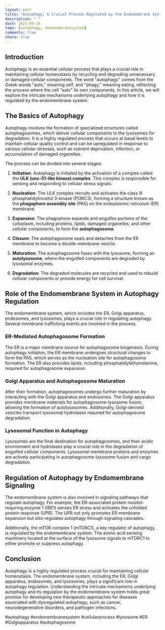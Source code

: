 ```yaml
---
layout: post
title: "Autophagy: A Crucial Process Regulated by the Endomembrane System"
description: " "
date: 2023-09-18
tags: [autophagy, endomembranesystem]
comments: true
share: true
---
```


## Introduction

Autophagy is an essential cellular process that plays a crucial role in maintaining cellular homeostasis by recycling and degrading unnecessary or damaged cellular components. The word "autophagy" comes from the Greek words "auto," meaning self, and "phagy," meaning eating, reflecting the process where the cell "eats" its own components. In this article, we will explore the intricate mechanisms underlying autophagy and how it is regulated by the endomembrane system.

## The Basics of Autophagy

Autophagy involves the formation of specialized structures called autophagosomes, which deliver cellular components to the lysosomes for degradation. It is a highly regulated process that occurs at basal levels to maintain cellular quality control and can be upregulated in response to various cellular stresses, such as nutrient deprivation, infection, or accumulation of damaged organelles.

The process can be divided into several stages:

1. **Initiation**: Autophagy is initiated by the activation of a complex called the **ULK (unc-51-like kinase) complex**. This complex is responsible for sensing and responding to cellular stress signals.

2. **Nucleation**: The ULK complex recruits and activates the class III phosphatidylinositol 3-kinase (PI3KC3), forming a structure known as the **phagophore assembly site** (PAS) on the endoplasmic reticulum (ER) membrane.

3. **Expansion**: The phagophore expands and engulfes portions of the cytoplasm, including proteins, lipids, damaged organelles, and other cellular components, to form the **autophagosome**.

4. **Closure**: The autophagosome seals and detaches from the ER membrane to become a double-membrane vesicle.

5. **Maturation**: The autophagosome fuses with the lysosome, forming an **autolysosome**, where the engulfed components are degraded by lysosomal enzymes.

6. **Degradation**: The degraded molecules are recycled and used to rebuild cellular components or provide energy for cell survival.

## Role of the Endomembrane System in Autophagy Regulation

The endomembrane system, which includes the ER, Golgi apparatus, endosomes, and lysosomes, plays a crucial role in regulating autophagy. Several membrane trafficking events are involved in the process.

### ER-Mediated Autophagosome Formation

The ER is a major membrane source for autophagosome biogenesis. During autophagy initiation, the ER membrane undergoes structural changes to form the PAS, which serves as the nucleation site for autophagosome formation. The ER also provides lipids, including phosphatidylethanolamine, required for autophagosome expansion.

### Golgi Apparatus and Autophagosome Maturation

After their formation, autophagosomes undergo further maturation by interacting with the Golgi apparatus and endosomes. The Golgi apparatus provides membrane materials for autophagosome-lysosome fusion, allowing the formation of autolysosomes. Additionally, Golgi-derived vesicles transport lysosomal hydrolases required for autophagosome degradation.

### Lysosomal Function in Autophagy

Lysosomes are the final destination for autophagosomes, and their acidic environment and hydrolases play a crucial role in the degradation of engulfed cellular components. Lysosomal membrane proteins and enzymes are actively participating in autophagosome-lysosome fusion and cargo degradation.

## Regulation of Autophagy by Endomembrane Signaling

The endomembrane system is also involved in signaling pathways that regulate autophagy. For example, the ER-associated protein inositol-requiring enzyme 1 (IRE1) senses ER stress and activates the unfolded protein response (UPR). The UPR not only promotes ER membrane expansion but also regulates autophagy through signaling cascades.

Additionally, the mTOR complex 1 (mTORC1), a key regulator of autophagy, is regulated by the endomembrane system. The amino acid sensing machinery located at the surface of the lysosome signals to mTORC1 to either promote or suppress autophagy.

## Conclusion

Autophagy is a highly regulated process crucial for maintaining cellular homeostasis. The endomembrane system, including the ER, Golgi apparatus, endosomes, and lysosomes, plays a significant role in autophagy regulation. Understanding the intricate mechanisms underlying autophagy and its regulation by the endomembrane system holds great promise for developing new therapeutic approaches for diseases associated with dysregulated autophagy, such as cancer, neurodegenerative disorders, and pathogen infections.

#autophagy #endomembranesystem #cellularprocess #lysosome #ER #Golgiapparatus #autophagosome